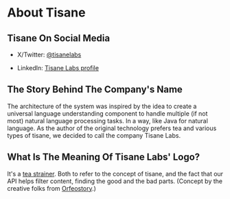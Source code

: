 ﻿# About Tisane

## Tisane On Social Media

* X/Twitter: <a href="https://x.com/tisanelabs" target="_blank">@tisanelabs</a>

* LinkedIn: <a href="https://www.linkedin.com/company/13467603/" target="_blank">Tisane Labs profile</a>

## The Story Behind The Company's Name

The architecture of the system was inspired by the idea to create a universal language understanding component to handle multiple (if not most) natural language processing tasks. In a way, like Java for natural language.
As the author of the original technology prefers tea and various types of tisane, we decided to call the company Tisane Labs.

## What Is The Meaning Of Tisane Labs' Logo?

It's a <a href="https://en.wikipedia.org/wiki/Tea_strainer" target="_blank">tea strainer</a>. Both to refer to the concept of tisane, and the fact that our API helps filter content, finding the good and the bad parts. (Concept by the creative folks from <a href="http://www.orfeostory.com" target="_blank">Orfeostory</a>.)

